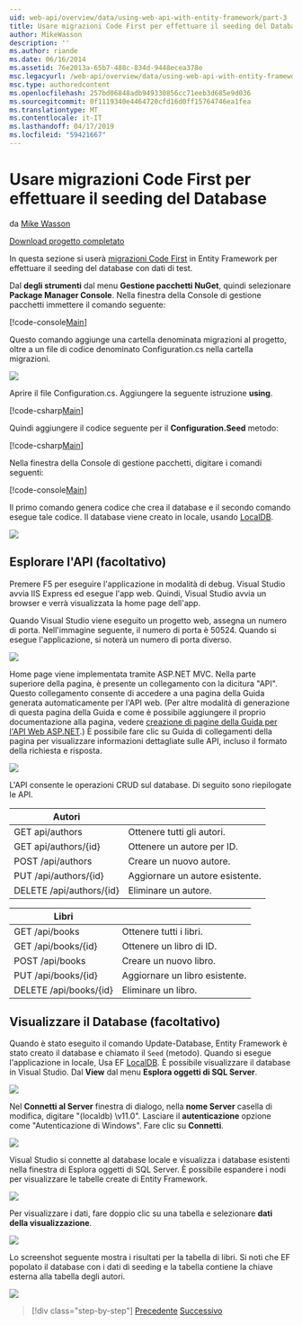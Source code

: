 ```yaml
---
uid: web-api/overview/data/using-web-api-with-entity-framework/part-3
title: Usare migrazioni Code First per effettuare il seeding del Database | Microsoft Docs
author: MikeWasson
description: ''
ms.author: riande
ms.date: 06/16/2014
ms.assetid: 76e2013a-65b7-488c-834d-9448ecea378e
msc.legacyurl: /web-api/overview/data/using-web-api-with-entity-framework/part-3
msc.type: authoredcontent
ms.openlocfilehash: 257bd06848adb949330856cc71eeb3d685e9d036
ms.sourcegitcommit: 0f1119340e4464720cfd16d0ff15764746ea1fea
ms.translationtype: MT
ms.contentlocale: it-IT
ms.lasthandoff: 04/17/2019
ms.locfileid: "59421667"
---
```

# <a name="use-code-first-migrations-to-seed-the-database"></a>Usare migrazioni Code First per effettuare il seeding del Database

da [Mike Wasson](https://github.com/MikeWasson)

[Download progetto completato](https://github.com/MikeWasson/BookService)

In questa sezione si userà [migrazioni Code First](https://msdn.microsoft.com/data/jj591621) in Entity Framework per effettuare il seeding del database con dati di test.

Dal **degli strumenti** dal menu **Gestione pacchetti NuGet**, quindi selezionare **Package Manager Console**. Nella finestra della Console di gestione pacchetti immettere il comando seguente:

[!code-console[Main](part-3/samples/sample1.cmd)]

Questo comando aggiunge una cartella denominata migrazioni al progetto, oltre a un file di codice denominato Configuration.cs nella cartella migrazioni.

![](part-3/_static/image1.png)

Aprire il file Configuration.cs. Aggiungere la seguente istruzione **using**.

[!code-csharp[Main](part-3/samples/sample2.cs)]

Quindi aggiungere il codice seguente per il **Configuration.Seed** metodo:

[!code-csharp[Main](part-3/samples/sample3.cs)]

Nella finestra della Console di gestione pacchetti, digitare i comandi seguenti:

[!code-console[Main](part-3/samples/sample4.cmd)]

Il primo comando genera codice che crea il database e il secondo comando esegue tale codice. Il database viene creato in locale, usando [LocalDB](https://msdn.microsoft.com/library/hh510202.aspx).

![](part-3/_static/image2.png)

## <a name="explore-the-api-optional"></a>Esplorare l'API (facoltativo)

Premere F5 per eseguire l'applicazione in modalità di debug. Visual Studio avvia IIS Express ed esegue l'app web. Quindi, Visual Studio avvia un browser e verrà visualizzata la home page dell'app.

Quando Visual Studio viene eseguito un progetto web, assegna un numero di porta. Nell'immagine seguente, il numero di porta è 50524. Quando si esegue l'applicazione, si noterà un numero di porta diverso.

![](part-3/_static/image3.png)

Home page viene implementata tramite ASP.NET MVC. Nella parte superiore della pagina, è presente un collegamento con la dicitura "API". Questo collegamento consente di accedere a una pagina della Guida generata automaticamente per l'API web. (Per altre modalità di generazione di questa pagina della Guida e come è possibile aggiungere il proprio documentazione alla pagina, vedere [creazione di pagine della Guida per l'API Web ASP.NET](../../getting-started-with-aspnet-web-api/creating-api-help-pages.md).) È possibile fare clic su Guida di collegamenti della pagina per visualizzare informazioni dettagliate sulle API, incluso il formato della richiesta e risposta.

![](part-3/_static/image4.png)

L'API consente le operazioni CRUD sul database. Di seguito sono riepilogate le API.

| Autori |  |
| --- | -- |
| GET api/authors | Ottenere tutti gli autori. |
| GET api/authors/{id} | Ottenere un autore per ID. |
| POST /api/authors | Creare un nuovo autore. |
| PUT /api/authors/{id} | Aggiornare un autore esistente. |
| DELETE /api/authors/{id} | Eliminare un autore. |

| Libri |  |
| --- | -- |
| GET /api/books | Ottenere tutti i libri. |
| GET /api/books/{id} | Ottenere un libro di ID. |
| POST /api/books | Creare un nuovo libro. |
| PUT /api/books/{id} | Aggiornare un libro esistente. |
| DELETE /api/books/{id} | Eliminare un libro. |

## <a name="view-the-database-optional"></a>Visualizzare il Database (facoltativo)

Quando è stato eseguito il comando Update-Database, Entity Framework è stato creato il database e chiamato il `Seed` (metodo). Quando si esegue l'applicazione in locale, Usa EF [LocalDB](https://blogs.msdn.com/b/sqlexpress/archive/2011/07/12/introducing-localdb-a-better-sql-express.aspx). È possibile visualizzare il database in Visual Studio. Dal **View** dal menu **Esplora oggetti di SQL Server**.

![](part-3/_static/image5.png)

Nel **Connetti al Server** finestra di dialogo, nella **nome Server** casella di modifica, digitare "(localdb) \v11.0". Lasciare il **autenticazione** opzione come "Autenticazione di Windows". Fare clic su **Connetti**.

![](part-3/_static/image6.png)

Visual Studio si connette al database locale e visualizza i database esistenti nella finestra di Esplora oggetti di SQL Server. È possibile espandere i nodi per visualizzare le tabelle create di Entity Framework.

![](part-3/_static/image7.png)

Per visualizzare i dati, fare doppio clic su una tabella e selezionare **dati della visualizzazione**.

![](part-3/_static/image8.png)

Lo screenshot seguente mostra i risultati per la tabella di libri. Si noti che EF popolato il database con i dati di seeding e la tabella contiene la chiave esterna alla tabella degli autori.

![](part-3/_static/image9.png)

> [!div class="step-by-step"]
> [Precedente](part-2.md)
> [Successivo](part-4.md)

